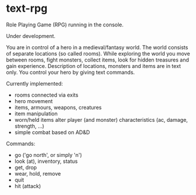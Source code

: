 # text-rpg

Role Playing Game (RPG) running in the console.

Under development.

You are in control of a hero in a medieval/fantasy world. The world consists of separate locations (so called rooms). While exploring the world you move between rooms, fight monsters, collect items, look for hidden treasures and gain experience. Description of locations, monsters and items are in text only. You control your hero by giving text commands.

Currently implemented:
- rooms connected via exits
- hero movement
- items, armours, weapons, creatures
- item manipulation
- worn/held items alter player (and monster) characteristics (ac, damage, strength, ...)
- simple combat based on AD&D

Commands:
- go ('go north', or simply 'n')
- look (at), inventory, status
- get, drop
- wear, hold, remove
- quit
- hit (attack)